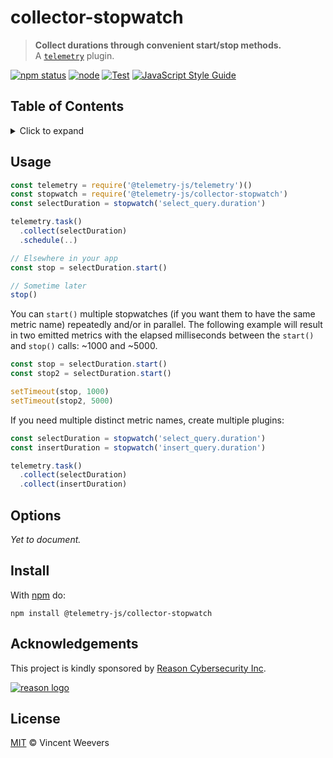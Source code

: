 # collector-stopwatch

> **Collect durations through convenient start/stop methods.**  
> A [`telemetry`](https://github.com/telemetry-js/telemetry) plugin.

[![npm status](http://img.shields.io/npm/v/telemetry-js/collector-stopwatch.svg)](https://www.npmjs.org/package/@telemetry-js/collector-stopwatch)
[![node](https://img.shields.io/node/v/@telemetry-js/collector-stopwatch.svg)](https://www.npmjs.org/package/@telemetry-js/collector-stopwatch)
[![Test](https://github.com/telemetry-js/collector-stopwatch/workflows/Test/badge.svg?branch=main)](https://github.com/telemetry-js/collector-stopwatch/actions)
[![JavaScript Style Guide](https://img.shields.io/badge/code_style-standard-brightgreen.svg)](https://standardjs.com)

## Table of Contents

<details><summary>Click to expand</summary>

- [Usage](#usage)
- [Options](#options)
- [Install](#install)
- [Acknowledgements](#acknowledgements)
- [License](#license)

</details>

## Usage

```js
const telemetry = require('@telemetry-js/telemetry')()
const stopwatch = require('@telemetry-js/collector-stopwatch')
const selectDuration = stopwatch('select_query.duration')

telemetry.task()
  .collect(selectDuration)
  .schedule(..)

// Elsewhere in your app
const stop = selectDuration.start()

// Sometime later
stop()
```

You can `start()` multiple stopwatches (if you want them to have the same metric name) repeatedly and/or in parallel. The following example will result in two emitted metrics with the elapsed milliseconds between the `start()` and `stop()` calls: ~1000 and ~5000.

```js
const stop = selectDuration.start()
const stop2 = selectDuration.start()

setTimeout(stop, 1000)
setTimeout(stop2, 5000)
```

If you need multiple distinct metric names, create multiple plugins:

```js
const selectDuration = stopwatch('select_query.duration')
const insertDuration = stopwatch('insert_query.duration')

telemetry.task()
  .collect(selectDuration)
  .collect(insertDuration)
```

## Options

_Yet to document._

## Install

With [npm](https://npmjs.org) do:

```
npm install @telemetry-js/collector-stopwatch
```

## Acknowledgements

This project is kindly sponsored by [Reason Cybersecurity Inc](https://reasonsecurity.com).

[![reason logo](https://cdn.reasonsecurity.com/github-assets/reason_signature_logo.png)](https://reasonsecurity.com)

## License

[MIT](LICENSE) © Vincent Weevers
